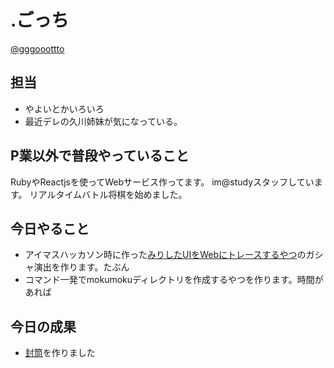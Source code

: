 # .ごっち

[@gggooottto](https://twitter.com/gggooottto)

## 担当

- やよいとかいろいろ
- 最近デレの久川姉妹が気になっている。

## P業以外で普段やっていること

RubyやReactjsを使ってWebサービス作ってます。
im@studyスタッフしています。
リアルタイムバトル将棋を始めました。

## 今日やること

- アイマスハッカソン時に作った[みりしたUIをWebにトレースするやつ](https://medium.com/@gggooottto/%E3%82%A2%E3%82%A4%E3%83%9E%E3%82%B9%E3%83%8F%E3%83%83%E3%82%AB%E3%82%BD%E3%83%B3%E3%81%A7%E3%83%9F%E3%83%AA%E3%82%B7%E3%82%BF%E3%81%AEui%E3%82%92%E4%BD%9C%E3%81%A3%E3%81%9F%E3%81%8A%E8%A9%B1-77d68d167155)のガシャ演出を作ります。たぶん
- コマンド一発でmokumokuディレクトリを作成するやつを作ります。時間があれば

## 今日の成果

- [封筒](https://twitter.com/gggooottto/status/1217776476616982529?s=20)を作りました
